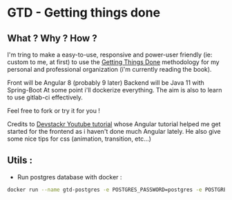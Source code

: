 # GTD - Getting things done

## What ? Why ? How ?
I'm tring to make a easy-to-use, responsive and power-user friendly (ie: custom to me, at first) to use the [Getting Things Done](https://gettingthingsdone.com/) methodology for my personal and professional organization (i'm currently reading the book).

Front will be Angular 8 (probably 9 later)
Backend will be Java 11 with Spring-Boot
At some point i'll dockerize everything.
The aim is also to learn to use gitlab-ci effectively.

Feel free to fork or try it for you !

Credits to [Devstackr Youtube tutorial](https://www.youtube.com/playlist?list=PLIjdNHWULhPR5cr7nkTvq6kTV8rbr6BVz) whose Angular tutorial helped me get started for the frontend as i haven't done much Angular lately.
He also give some nice tips for css (animation, transition, etc...)

## Utils :

- Run postgres database with docker :
```sh
docker run --name gtd-postgres -e POSTGRES_PASSWORD=postgres -e POSTGRES_DB=gtd -p 5432:5432 -d postgres
```

